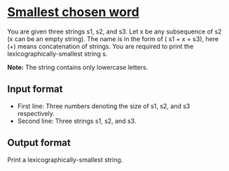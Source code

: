 # [Smallest chosen word][link]

You are given three strings s1, s2, and s3. Let x be any subsequence of s2 (x can be an empty string). The name is in the form of ( s1 + x + s3), here (+) means concatenation of strings. You are required to print the lexicographically-smallest string s.

**Note:** The string contains only lowercase letters.

## Input format

- First line: Three numbers denoting the size of s1, s2, and s3 respectively.
- Second line: Three strings s1, s2, and s3.

## Output format

Print a lexicographically-smallest string.

[link]: https://www.hackerearth.com/practice/algorithms/greedy/basics-of-greedy-algorithms/practice-problems/algorithm/smallest-chosen-word-0108fd21/

